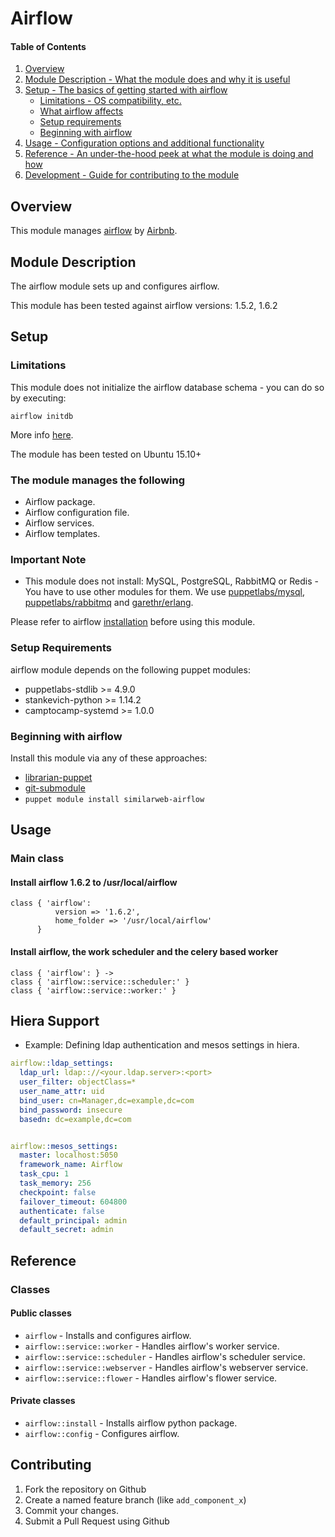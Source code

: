 # Airflow

#### Table of Contents

1. [Overview](#overview)
2. [Module Description - What the module does and why it is useful](#module-description)
3. [Setup - The basics of getting started with airflow](#setup)
    * [Limitations - OS compatibility, etc.](#limitations)
    * [What airflow affects](#what-airflow-affects)
    * [Setup requirements](#setup-requirements)
    * [Beginning with airflow](#beginning-with-airflow)
4. [Usage - Configuration options and additional functionality](#usage)
5. [Reference - An under-the-hood peek at what the module is doing and how](#reference)
6. [Development - Guide for contributing to the module](#development)

## Overview

This module manages [airflow][1] by [Airbnb][2].

## Module Description

The airflow module sets up and configures airflow.

This module has been tested against airflow versions: 1.5.2, 1.6.2

## Setup

### Limitations
This module does not initialize the airflow database schema - you can do so by executing:
```
airflow initdb
```
More info [here][5].

The module has been tested on Ubuntu 15.10+


### The module manages the following

* Airflow package.
* Airflow configuration file.
* Airflow services.
* Airflow templates.

### Important Note
* This module does not install: MySQL, PostgreSQL, RabbitMQ or Redis - You have to use other modules for them. We use [puppetlabs/mysql][6], [puppetlabs/rabbitmq][7] and [garethr/erlang][8].

Please refer to airflow [installation][3] before using this module.

### Setup Requirements

airflow module depends on the following puppet modules:

* puppetlabs-stdlib >= 4.9.0
* stankevich-python >= 1.14.2
* camptocamp-systemd >= 1.0.0

### Beginning with airflow

Install this module via any of these approaches:

* [librarian-puppet][4]
* [git-submodule][5]
* `puppet module install similarweb-airflow`

## Usage

### Main class

#### Install airflow 1.6.2 to /usr/local/airflow

```puppet
class { 'airflow':
          version => '1.6.2',
          home_folder => '/usr/local/airflow'
      }
```

#### Install airflow, the work scheduler and the celery based worker

```puppet
class { 'airflow': } ->
class { 'airflow::service::scheduler:' }
class { 'airflow::service::worker:' }
```

## Hiera Support

* Example: Defining ldap authentication and mesos settings in hiera.

```yaml
airflow::ldap_settings:
  ldap_url: ldap:://<your.ldap.server>:<port>
  user_filter: objectClass=*
  user_name_attr: uid
  bind_user: cn=Manager,dc=example,dc=com
  bind_password: insecure
  basedn: dc=example,dc=com


airflow::mesos_settings:
  master: localhost:5050
  framework_name: Airflow
  task_cpu: 1
  task_memory: 256
  checkpoint: false
  failover_timeout: 604800
  authenticate: false
  default_principal: admin
  default_secret: admin

```
## Reference

### Classes

#### Public classes

* `airflow` - Installs and configures airflow.
* `airflow::service::worker` - Handles airflow's worker service.
* `airflow::service::scheduler` - Handles airflow's scheduler service.
* `airflow::service::webserver` - Handles airflow's webserver service.
* `airflow::service::flower` - Handles airflow's flower service.

#### Private classes
* `airflow::install` - Installs airflow python package.
* `airflow::config` - Configures airflow.


## Contributing

1. Fork the repository on Github
2. Create a named feature branch (like `add_component_x`)
3. Commit your changes.
4. Submit a Pull Request using Github


[1]: https://github.com/airbnb/airflow
[2]: https://www.airbnb.com
[3]: http://pythonhosted.org/airflow/installation.html
[4]: https://github.com/rodjek/librarian-puppet
[5]: https://github.com/airbnb/airflow/blob/master/docs/start.rst
[6]: https://github.com/puppetlabs/puppetlabs-mysql
[7]: https://github.com/puppetlabs/puppetlabs-rabbitmq
[8]: https://github.com/garethr/garethr-erlang

